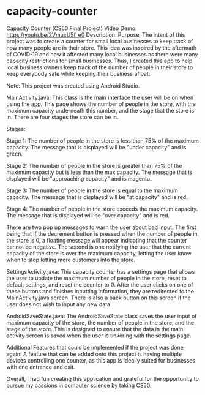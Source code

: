 # capacity-counter
Capacity Counter (CS50 Final Project)
Video Demo: https://youtu.be/2VmucU5f_e0
Description:
Purpose: The intent of this project was to create a counter for small local businesses to keep track of how many people are in their store. This idea was inspired by the aftermath of COVID-19 and how it affected many local businesses as there were many capacity restrictions for small businesses. Thus, I created this app to help local business owners keep track of the number of people in their store to keep everybody safe while keeping their business afloat.

Note: This project was created using Android Studio.

MainActivity.java: This class is the main interface the user will be on when using the app. This page shows the number of people in the store, with the maximum capacity underneath this number, and the stage that the store is in. There are four stages the store can be in.

Stages: 

Stage 1: The number of people in the store is less than 75% of the maximum capacity. The message that is displayed will be "under capacity" and is green.

Stage 2: The number of people in the store is greater than 75% of the maximum capacity but is less than the max capacity. The message that is displayed will be "approaching capacity" and is magenta.

Stage 3: The number of people in the store is equal to the maximum capacity. The message that is displayed will be "at capacity" and is red.

Stage 4: The number of people in the store exceeds the maximum capacity. The message that is displayed will be "over capacity" and is red.

There are two pop up messages to warn the user about bad input. The first being that if the decrement button is pressed when the number of people in the store is 0, a floating message will appear indicating that the counter cannot be negative. The second is one notifying the user that the current capacity of the store is over the maximum capacity, letting the user know when to stop letting more customers into the store.

SettingsActivity.java: This capacity counter has a settings page that allows the user to update the maximum number of people in the store, reset to default settings, and reset the counter to 0. After the user clicks on one of these buttons and finishes inputting information, they are redirected to the MainActivity.java screen. There is also a back button on this screen if the user does not wish to input any new data.

AndroidSaveState.java: The AndroidSaveState class saves the user input of maximum capacity of the store, the number of people in the store, and the stage of the store. This is designed to ensure that the data in the main activity screen is saved when the user is tinkering with the settings page.

Additional Features that could be implemented if the project was done again: A feature that can be added onto this project is having multiple devices controlling one counter, as this app is ideally suited for businesses with one entrance and exit.

Overall, I had fun creating this application and grateful for the opportunity to pursue my passions in computer science by taking CS50.
